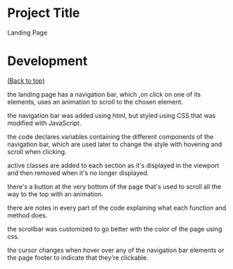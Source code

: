 <!-- Add banner here -->

# Project Title 
Landing Page

# Development
[(Back to top)](#table-of-contents)

the landing page has a navigation bar, which ,on click on one of its elements, uses an animation to scroll to the chosen element.

the navigation bar was added using html, but styled using CSS that was modified with JavaScript.

the code declares variables containing the different components of the navigation bar, which are used later to change the style with hovering and scroll when clicking.

active classes are added to each section as it's displayed in the viewport and then removed when it's no longer displayed.

there's a button at the very bottom of the page that's used to scroll all the way to the top with an animation.

there are notes in every part of the code explaining what each function and method does.

the scrollbar was customized to go better with the color of the page using css.

the cursor changes when hover over any of the navigation bar elements or the page footer to indicate that they're clickable.